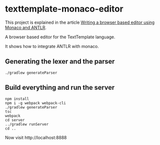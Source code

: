 # texttemplate-monaco-editor

This project is explained in the article [Writing a browser based editor using Monaco and ANTLR](https://tomassetti.me/writing-a-browser-based-editor-using-monaco-and-antlr/).

A browser based editor for the TextTemplate language. 

It shows how to integrate ANTLR with monaco.

## Generating the lexer and the parser
```
./gradlew generateParser
```

## Build everything and run the server

```
npm install
npm i -g webpack webpack-cli
./gradlew generateParser
tsc
webpack
cd server
../gradlew runServer
cd .. 
```

Now visit http://localhost:8888

